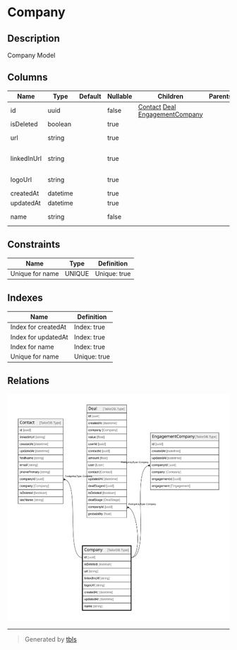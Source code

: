 # Company

## Description

Company Model

## Columns

| Name | Type | Default | Nullable | Children | Parents | Comment |
| ---- | ---- | ------- | -------- | -------- | ------- | ------- |
| id | uuid |  | false | [Contact](Contact.md) [Deal](Deal.md) [EngagementCompany](EngagementCompany.md) |  |  |
| isDeleted | boolean |  | true |  |  | Is Deleted? |
| url | string |  | true |  |  | Company URL |
| linkedInUrl | string |  | true |  |  | Company's LinkedIn URL |
| logoUrl | string |  | true |  |  | Company Logo URL |
| createdAt | datetime |  | true |  |  | createdAt |
| updatedAt | datetime |  | true |  |  | updatedAt |
| name | string |  | false |  |  | Company Name |

## Constraints

| Name | Type | Definition |
| ---- | ---- | ---------- |
| Unique for name | UNIQUE | Unique: true |

## Indexes

| Name | Definition |
| ---- | ---------- |
| Index for createdAt | Index: true |
| Index for updatedAt | Index: true |
| Index for name | Index: true |
| Unique for name | Unique: true |

## Relations

![er](Company.svg)

---

> Generated by [tbls](https://github.com/k1LoW/tbls)
